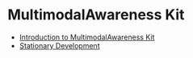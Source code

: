 # MultimodalAwareness Kit

- [Introduction to MultimodalAwareness Kit](multimodalawareness-kit-intro.md)
- [Stationary Development](stationary-guidelines.md)